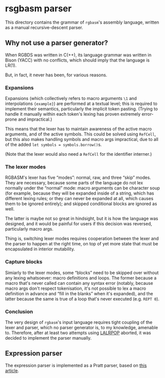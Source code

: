 # rsgbasm parser

This directory contains the grammar of `rgbasm`'s assembly language, written as a manual recursive-descent parser.

## Why not use a parser generator?

When RGBDS was written in C(++), its language grammar was written in Bison (YACC) with no conflicts, which should imply that the language is LR(1).

But, in fact, it never has been, for various reasons.

### Expansions

Expansions (which collectively refers to macro arguments `\1` and interpolations `{example}`) are performed at a textual level; this is required to implement their semantics, particularly the implicit token pasting.
(Trying to handle it manually within each token's lexing has proven extremely error-prone and impractical.)

This means that the lexer has to maintain awareness of the active macro arguments, and of the active symbols.
This could be solved using `RefCell`, but this also makes handling symbols and macro args impractical, due to all of the added `let symbols = symbols.borrow()`s.

(Note that the lexer would also need a `RefCell` for the identifier interner.)

### The lexer modes

RGBASM's lexer has five “modes”: normal, raw, and three “skip” modes.
They are necessary, because some parts of the language do not lex normally under the “normal” mode: macro arguments can be character soup (for example, because they will be expanded inside of a string, which has different lexing rules; or they can never be expanded at all, which causes them to be ignored entirely); and skipped conditional blocks are ignored as well.

The latter is maybe not so great in hindsight, but it is how the language was designed, and it would be painful for users if this decision was reversed, particularly macro args.

Thing is, switching lexer modes requires cooperation between the lexer and the parser to happen at the right time, on top of yet more state that must be encapsulated in interior mutability.

### Capture blocks

Simiarly to the lexer modes, some “blocks” need to be skipped over without any lexing whatsoever: macro definitions and loops.
The former because a macro that's never called can contain any syntax error (notably, because macro args don't respect tokenisation, it's not possible to lex a macro definition in advance and “fill in the blanks” when it's expanded), and the latter because the same is true of a loop that's never executed (e.g. `REPT 0`).

### Conclusion

The very design of `rgbasm`'s input language requires tight coupling of the lexer and parser, which no parser generator is, to my knowledge, amenable to.
Therefore, after at least two attempts using [LALRPOP] aborted, it was decided to implement the parser manually.

## Expression parser

The expression parser is implemented as a Pratt parser, based on [this article](https://matklad.github.io/2020/04/13/simple-but-powerful-pratt-parsing.html).

[LALRPOP]: //lalrpop.github.io/lalrpop
